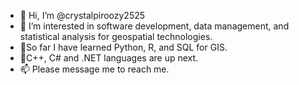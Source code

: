 - 👋 Hi, I’m @crystalpiroozy2525
- 👀 I’m interested in software development, data management, and statistical analysis for geospatial technologies.
- 🌱So far I have learned Python, R, and SQL for GIS.
- 🌱C++, C# and .NET languages are up next. 
- 📫 Please message me to reach me. 

<!---
crystalpiroozy2525/crystalpiroozy2525 is a ✨ special ✨ repository because its `README.md` (this file) appears on your GitHub profile.
You can click the Preview link to take a look at your changes.
--->

